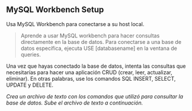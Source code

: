 ## MySQL Workbench Setup
Usa MySQL Workbench para conectarse a su host local.

>Aprende a usar MySQL workbench para hacer consultas directamente en la base de datos. Para conectarse a una base de datos específica, ejecuta USE [databasename] en la ventana de queries.

Una vez que hayas conectado la base de datos, intenta las consultas que necesitarías para hacer una aplicación CRUD (crear, leer, actualizar, eliminar). En otras palabras, use los comandos SQL INSERT, SELECT, UPDATE y DELETE.

*Crea un archivo de texto con los comandos que utilizó para consultar la base de datos. Sube el archivo de texto a continuación.*